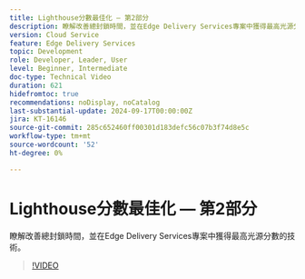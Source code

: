 ```yaml
---
title: Lighthouse分數最佳化 — 第2部分
description: 瞭解改善總封鎖時間，並在Edge Delivery Services專案中獲得最高光源分數的技術。
version: Cloud Service
feature: Edge Delivery Services
topic: Development
role: Developer, Leader, User
level: Beginner, Intermediate
doc-type: Technical Video
duration: 621
hidefromtoc: true
recommendations: noDisplay, noCatalog
last-substantial-update: 2024-09-17T00:00:00Z
jira: KT-16146
source-git-commit: 285c652460ff00301d183defc56c07b3f74d8e5c
workflow-type: tm+mt
source-wordcount: '52'
ht-degree: 0%

---
```



# Lighthouse分數最佳化 — 第2部分

瞭解改善總封鎖時間，並在Edge Delivery Services專案中獲得最高光源分數的技術。

>[!VIDEO](https://video.tv.adobe.com/v/3434042/?learn=on)
